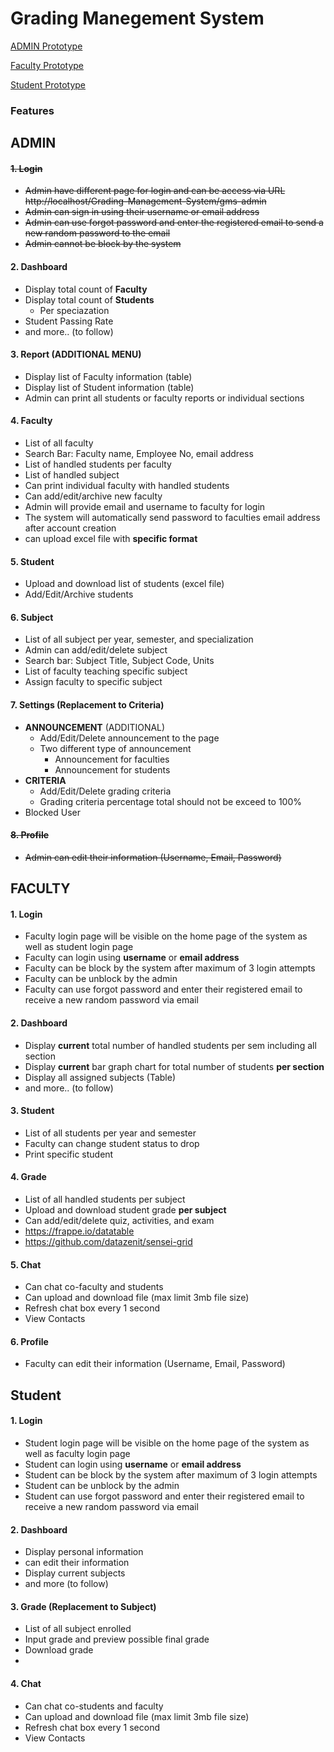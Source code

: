 # Grading Manegement System
[ADMIN Prototype](https://www.canva.com/design/DAFCEEyCcrQ/672SjYj7Klssa7LMEWNzZA/edit#)

[Faculty Prototype](https://www.canva.com/design/DAFB99XhFqo/U8Zw-RffFNYc748Dzy1o8g/edit?utm_content=DAFB99XhFqo&utm_campaign=designshare&utm_medium=link2&utm_source=sharebutton#)

[Student Prototype](https://www.canva.com/design/DAFCDf8idHE/xofDxLTk7EwPfY73NEkBZw/edit?utm_content=DAFCDf8idHE&utm_campaign=designshare&utm_medium=link2&utm_source=sharebutton)
### Features

## ADMIN
#### ~~1. Login~~ 
- ~~Admin have different page for login and can be access via URL http://localhost/Grading-Management-System/gms-admin~~
- ~~Admin can sign in using their username or email address~~
- ~~Admin can use forgot password and enter the registered email to send a new random password to the email~~
- ~~Admin cannot be block by the system~~

#### 2. Dashboard
- Display total count of __Faculty__
- Display total count of __Students__
    - Per speciazation
- Student Passing Rate
- and more.. (to follow)

#### 3. Report (ADDITIONAL MENU)
- Display list of Faculty information (table)
- Display list of Student information (table)
- Admin can print all students or faculty reports or individual sections

#### 4. Faculty
- List of all faculty
- Search Bar: Faculty name, Employee No, email address
- List of handled students per faculty
- List of handled subject
- Can print individual faculty with handled students
- Can add/edit/archive new faculty
- Admin will provide email and username to faculty for login
- The system will automatically send password to faculties email address after account creation
- can upload excel file with __specific format__

#### 5. Student
- Upload and download list of students (excel file)
- Add/Edit/Archive students

#### 6. Subject
- List of all subject per year, semester, and specialization
- Admin can add/edit/delete subject
- Search bar: Subject Title, Subject Code, Units
- List of faculty teaching specific subject
- Assign faculty to specific subject

#### 7. Settings (Replacement to Criteria)
- __ANNOUNCEMENT__ (ADDITIONAL)
    - Add/Edit/Delete announcement to the page
    - Two different type of announcement
        - Announcement for faculties
        - Announcement for students
- __CRITERIA__
    - Add/Edit/Delete grading criteria
    - Grading criteria percentage total should not be exceed to 100%
- Blocked User

#### ~~8. Profile~~
- ~~Admin can edit their information (Username, Email, Password)~~


## FACULTY
#### 1. Login
- Faculty login page will be visible on the home page of the system as well as student login page 
- Faculty can login using __username__ or __email address__
- Faculty can be block by the system after maximum of 3 login attempts
- Faculty can be unblock by the admin
- Faculty can use forgot password and enter their registered email to receive a new random password via email

#### 2. Dashboard
- Display __current__ total number of handled students per sem including all section
- Display __current__ bar graph chart for total number of students __per section__
- Display all assigned subjects (Table)
- and more.. (to follow)

#### 3. Student
- List of all students per year and semester
- Faculty can change student status to drop
- Print specific student

#### 4. Grade
- List of all handled students per subject
- Upload and download student grade __per subject__
- Can add/edit/delete quiz, activities, and exam
- https://frappe.io/datatable
- https://github.com/datazenit/sensei-grid

#### 5. Chat
- Can chat co-faculty and students
- Can upload and download file (max limit 3mb file size)
- Refresh chat box every 1 second
- View Contacts

#### 6. Profile
- Faculty can edit their information (Username, Email, Password)

## Student
#### 1. Login
- Student login page will be visible on the home page of the system as well as faculty login page 
- Student can login using __username__ or __email address__
- Student can be block by the system after maximum of 3 login attempts
- Student can be unblock by the admin
- Student can use forgot password and enter their registered email to receive a new random password via email

#### 2. Dashboard
- Display personal information
- can edit their information
- Display current subjects
- and more (to follow)

#### 3. Grade (Replacement to Subject)
- List of all subject enrolled
- Input grade and preview possible final grade
- Download grade
- 

#### 4. Chat
- Can chat co-students and faculty
- Can upload and download file (max limit 3mb file size)
- Refresh chat box every 1 second
- View Contacts
